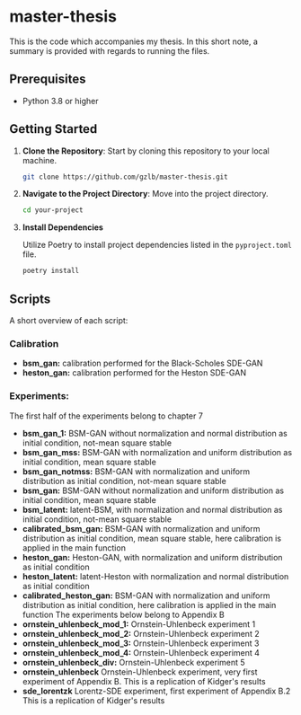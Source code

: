 # master-thesis


This is the code which accompanies my thesis. In this short note, a summary is provided with regards to running the files. 

## Prerequisites

- Python 3.8 or higher

## Getting Started

1. **Clone the Repository**: Start by cloning this repository to your local machine.

   ```bash
   git clone https://github.com/gzlb/master-thesis.git


2. **Navigate to the Project Directory**: Move into the project directory.

   ```bash
   cd your-project

3. **Install Dependencies**

    Utilize Poetry to install project dependencies listed in the `pyproject.toml` file.

    ```bash
    poetry install


## Scripts 

A short overview of each script:

### Calibration
- **bsm_gan:** calibration performed for the Black-Scholes SDE-GAN
- **heston_gan:**  calibration performed for the Heston SDE-GAN

### Experiments: 
The first half of the experiments belong to chapter 7
- **bsm_gan_1:** BSM-GAN without normalization and normal distribution as initial condition, not-mean square stable
- **bsm_gan_mss:** BSM-GAN with normalization and uniform distribution as initial condition, mean square stable
- **bsm_gan_notmss:** BSM-GAN with normalization and uniform distribution as initial condition, not-mean square stable
- **bsm_gan:**  BSM-GAN without normalization and uniform distribution as initial condition, mean square stable
- **bsm_latent:** latent-BSM, with normalization and normal distribution as initial condition, not-mean square stable
- **calibrated_bsm_gan:** BSM-GAN with normalization and uniform distribution as initial condition, mean square stable, here calibration is applied in the main function
- **heston_gan:** Heston-GAN, with normalization and uniform distribution as initial condition
- **heston_latent:** latent-Heston with normalization and normal distribution as initial condition
- **calibrated_heston_gan:** BSM-GAN with normalization and uniform distribution as initial condition, here calibration is applied in the main function
The experiments below belong to Appendix B
- **ornstein_uhlenbeck_mod_1:** Ornstein-Uhlenbeck experiment 1
- **ornstein_uhlenbeck_mod_2:** Ornstein-Uhlenbeck experiment 2
- **ornstein_uhlenbeck_mod_3:** Ornstein-Uhlenbeck experiment 3
- **ornstein_uhlenbeck_mod_4:** Ornstein-Uhlenbeck experiment 4
- **ornstein_uhlenbeck_div:** Ornstein-Uhlenbeck experiment 5
- **ornstein_uhlenbeck** Ornstein-Uhlenbeck experiment, very first experiment of Appendix B. This is a replication of Kidger's results 
- **sde_lorentzk** Lorentz-SDE experiment, first experiment of Appendix B.2 This is a replication of Kidger's results 
